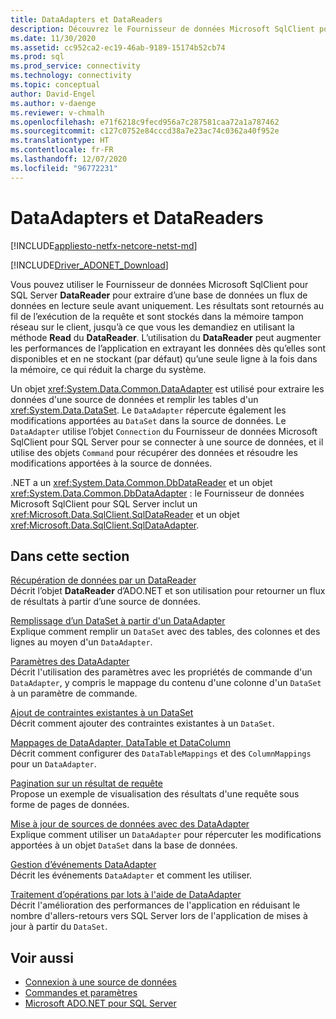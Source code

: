 ```yaml
---
title: DataAdapters et DataReaders
description: Découvrez le Fournisseur de données Microsoft SqlClient pour SQL Server DataReader, qui récupère les données d’une base de données, et DataAdapter, qui récupère les données d’une source de données et remplit un DataSet.
ms.date: 11/30/2020
ms.assetid: cc952ca2-ec19-46ab-9189-15174b52cb74
ms.prod: sql
ms.prod_service: connectivity
ms.technology: connectivity
ms.topic: conceptual
author: David-Engel
ms.author: v-daenge
ms.reviewer: v-chmalh
ms.openlocfilehash: e71f6218c9fecd956a7c287581caa72a1a787462
ms.sourcegitcommit: c127c0752e84cccd38a7e23ac74c0362a40f952e
ms.translationtype: HT
ms.contentlocale: fr-FR
ms.lasthandoff: 12/07/2020
ms.locfileid: "96772231"
---
```

# <a name="dataadapters-and-datareaders"></a>DataAdapters et DataReaders

[!INCLUDE[appliesto-netfx-netcore-netst-md](../../includes/appliesto-netfx-netcore-netst-md.md)]

[!INCLUDE[Driver_ADONET_Download](../../includes/driver_adonet_download.md)]

Vous pouvez utiliser le Fournisseur de données Microsoft SqlClient pour SQL Server **DataReader** pour extraire d’une base de données un flux de données en lecture seule avant uniquement. Les résultats sont retournés au fil de l’exécution de la requête et sont stockés dans la mémoire tampon réseau sur le client, jusqu’à ce que vous les demandiez en utilisant la méthode **Read** du **DataReader**. L’utilisation du **DataReader** peut augmenter les performances de l’application en extrayant les données dès qu’elles sont disponibles et en ne stockant (par défaut) qu’une seule ligne à la fois dans la mémoire, ce qui réduit la charge du système.

Un objet <xref:System.Data.Common.DataAdapter> est utilisé pour extraire les données d'une source de données et remplir les tables d'un <xref:System.Data.DataSet>. Le `DataAdapter` répercute également les modifications apportées au `DataSet` dans la source de données. Le `DataAdapter` utilise l’objet `Connection` du Fournisseur de données Microsoft SqlClient pour SQL Server pour se connecter à une source de données, et il utilise des objets `Command` pour récupérer des données et résoudre les modifications apportées à la source de données.

.NET a un <xref:System.Data.Common.DbDataReader> et un objet <xref:System.Data.Common.DbDataAdapter> : le Fournisseur de données Microsoft SqlClient pour SQL Server inclut un <xref:Microsoft.Data.SqlClient.SqlDataReader> et un objet <xref:Microsoft.Data.SqlClient.SqlDataAdapter>.

## <a name="in-this-section"></a>Dans cette section

[Récupération de données par un DataReader](retrieve-data-by-datareader.md)  
Décrit l’objet **DataReader** d’ADO.NET et son utilisation pour retourner un flux de résultats à partir d’une source de données.

[Remplissage d’un DataSet à partir d'un DataAdapter](populate-dataset-from-dataadapter.md)  
Explique comment remplir un `DataSet` avec des tables, des colonnes et des lignes au moyen d'un `DataAdapter`.

[Paramètres des DataAdapter](dataadapter-parameters.md)  
Décrit l'utilisation des paramètres avec les propriétés de commande d'un `DataAdapter`, y compris le mappage du contenu d'une colonne d'un `DataSet` à un paramètre de commande.

[Ajout de contraintes existantes à un DataSet](add-existing-constraints-to-dataset.md)  
Décrit comment ajouter des contraintes existantes à un `DataSet`.

[Mappages de DataAdapter, DataTable et DataColumn](dataadapter-datatable-datacolumn-mappings.md)  
Décrit comment configurer des `DataTableMappings` et des `ColumnMappings` pour un `DataAdapter`.

[Pagination sur un résultat de requête](paging-through-query-result.md)  
Propose un exemple de visualisation des résultats d'une requête sous forme de pages de données.

[Mise à jour de sources de données avec des DataAdapter](update-data-sources-with-dataadapters.md)  
Explique comment utiliser un `DataAdapter` pour répercuter les modifications apportées à un objet `DataSet` dans la base de données.

[Gestion d’événements DataAdapter](handle-dataadapter-events.md)  
Décrit les événements `DataAdapter` et comment les utiliser.

[Traitement d’opérations par lots à l'aide de DataAdapter](batch-operations-using-dataadapters.md)  
Décrit l'amélioration des performances de l'application en réduisant le nombre d'allers-retours vers SQL Server lors de l'application de mises à jour à partir du `DataSet`.

## <a name="see-also"></a>Voir aussi

- [Connexion à une source de données](connecting-to-data-source.md)
- [Commandes et paramètres](commands-parameters.md)
- [Microsoft ADO.NET pour SQL Server](microsoft-ado-net-sql-server.md)
